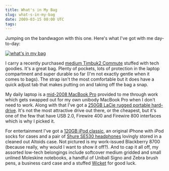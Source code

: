 ```yaml
---
title: What's in My Bag
slug: what-s-in-my-bag
date: 2009-03-15 00:00 UTC
tags:
---
```


<p>Jumping on the bandwagon with this one.  Here's what I've got with me day-to-day:</p>

<p><a href="http://www.flickr.com/photos/72265631@N00/3357202022" title="View 'what's in my bag' on Flickr.com"><img src="http://farm4.static.flickr.com/3563/3357202022_dc417c0248_b.jpg" alt="what's in my bag"  /></a></p>

<p>I carry a recently purchased <a href="http://www.amazon.com/gp/product/B0017M6JVE?ie=UTF8&amp;tag=markupboy-20&amp;linkCode=as2&amp;camp=1789&amp;creative=390957&amp;creativeASIN=B0017M6JVE">medium Timbuk2 Commute</a> stuffed with tech goodies.  It's a great bag.  Plenty of pockets, lots of protection in the laptop compartment and super durable so far (I'm not exactly gentle when it comes to bags).  The strap isn't the most comfortable but it does have a quick adjust tab that makes putting on and taking off the bag a snap.</p>

<p>My daily laptop is a <a href="http://www.amazon.com/gp/product/B0013FLTNS?ie=UTF8&amp;tag=markupboy-20&amp;linkCode=as2&amp;camp=1789&amp;creative=390957&amp;creativeASIN=B0013FLTNS">mid-2008 MacBook Pro</a> provided to me through work which gets swapped out for my own unibody MacBook Pro when I don't need to work.  Along with that I've got a <a href="http://www.amazon.com/gp/product/B000VW2QRM?ie=UTF8&amp;tag=markupboy-20&amp;linkCode=as2&amp;camp=1789&amp;creative=390957&amp;creativeASIN=B000VW2QRM">250GB LaCie rugged portable hard-drive</a>.  It's not the most attractive drive out there, or the cheapest, but it's one of the few that have USB 2.0, Firewire 400 and Firewire 800 interfaces which is why I picked it.</p>

<p>For entertainment I've got a <a href="http://www.amazon.com/gp/product/B001F7AHXM?ie=UTF8&amp;tag=markupboy-20&amp;linkCode=as2&amp;camp=1789&amp;creative=390957&amp;creativeASIN=B001F7AHXM">120GB iPod classic</a>, an original iPhone with iPod socks for cases and a pair of <a href="http://www.amazon.com/gp/product/B000P6M6HY?ie=UTF8&amp;tag=markupboy-20&amp;linkCode=as2&amp;camp=1789&amp;creative=390957&amp;creativeASIN=B000P6M6HY">Shure SE530 headphones</a> lovingly stored in a cleaned out Altoids case. Not pictured is my work-issued Blackberry 8700 (because really, why would I want to show it off?). And to cap it all off, my assorted low-tech belongings include softcover medium gridded and small unlined Moleskine notebooks, a handful of Uniball Signo and Zebra brush pens, a business card case and a stuffed <a href="http://starwars.wikia.com/wiki/Wicket_Wystri_Warrick">Wicket</a> for good luck.</p>
